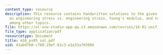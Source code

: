```yaml
---
content_type: resource
description: This resource contains handwritten solutions to the given problem set
  on engineering stress vs. engineering strain, Young's modulus, and tensile strength
  among other topics.
file: https://ol-ocw-studio-app-qa.s3.amazonaws.com/courses/16-01-unified-engineering-i-ii-iii-iv-fall-2005-spring-2006/43abd760c78829ef81c3e1e33a765984_m16_ps05_sol.pdf
file_type: application/pdf
resourcetype: Document
title: m16_ps05_sol.pdf
uid: 43abd760-c788-29ef-81c3-e1e33a765984
---
```


